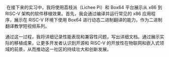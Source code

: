 ​         在接下来的实习中，我将使用荔枝派（Lichee Pi）和 Box64 平台展示从 x86 到 RISC-V 架构的软件移植效果。首先，我会通过编译并运行常见的 x86 应用程序，展示在 RISC-V 环境下使用 Box64 进行动态二进制翻译的能力，作为二进制翻译教学短视频系列。

​         通过这一过程，我将详细记录性能表现和兼容性问题，写出详细文档。通过展示实际的移植成果，让更多开发者认识到开源和 RISC-V 的开放性在物联网和嵌入式领域的前景，从而推动这一社区的持续壮大和创新发展。
